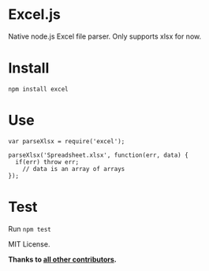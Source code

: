 Excel.js
========

Native node.js Excel file parser. Only supports xlsx for now.

Install
=======
    npm install excel

Use
====
    var parseXlsx = require('excel');

    parseXlsx('Spreadsheet.xlsx', function(err, data) {
      if(err) throw err;
        // data is an array of arrays
    });
    
Test
=====
Run `npm test`

MIT License.

**Thanks to [all other contributors](https://github.com/trevordixon/excel.js/graphs/contributors).**